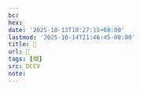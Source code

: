 ```yaml
---
bc:
hex:
date: '2025-10-13T10:27:15+08:00'
lastmod: '2025-10-14T21:46:45-08:00'
title: 􀈜
url: 􀈜
tags: [攔]
src: DCCV
note:
---
```

